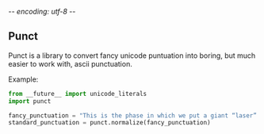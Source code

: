 -*- encoding: utf-8 -*-
## Punct

Punct is a library to convert fancy unicode puntuation into boring, but much easier to work with, ascii punctuation.

Example:
```python
from __future__ import unicode_literals
import punct

fancy_punctuation = "This is the phase in which we put a giant “laser” on the moon."
standard_punctuation = punct.normalize(fancy_punctuation)
```
